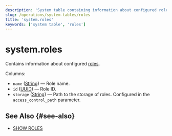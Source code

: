 ```yaml
---
description: 'System table containing information about configured roles.'
slug: /operations/system-tables/roles
title: 'system.roles'
keywords: ['system table', 'roles']
---
```


# system.roles

Contains information about configured [roles](../../guides/sre/user-management/index.md#role-management).

Columns:

- `name` ([String](../../sql-reference/data-types/string.md)) — Role name.
- `id` ([UUID](../../sql-reference/data-types/uuid.md)) — Role ID.
- `storage` ([String](../../sql-reference/data-types/string.md)) — Path to the storage of roles. Configured in the `access_control_path` parameter.

## See Also {#see-also}

- [SHOW ROLES](/sql-reference/statements/show#show-roles)

